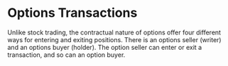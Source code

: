 # Options Transactions
Unlike stock trading, the contractual nature of options offer four different ways for entering and exiting positions. There is an     options seller (writer) and an options buyer (holder). The option seller can enter or exit a transaction, and so can an option buyer.
